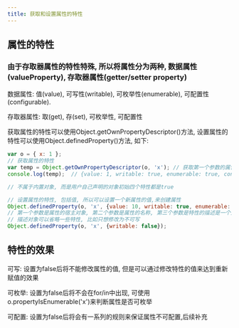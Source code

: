 ```yaml
---
title: 获取和设置属性的特性
---
```

## 属性的特性

### 由于存取器属性的特性特殊, 所以将属性分为两种, 数据属性(valueProperty), 存取器属性(getter/setter property)

数据属性: 值(value), 可写性(writable), 可枚举性(enumerable), 可配置性(configurable).

存取器属性: 取(get), 存(set), 可枚举性, 可配置性

获取属性的特性可以使用Object.getOwnPropertyDescriptor()方法, 设置属性的特性可以使用Object.definedProperty()方法, 如下:

```javascript
var o = { x: 1 };
// 获取属性的特性
var temp = Object.getOwnPropertyDescriptor(o, 'x');	// 获取第一个参数的属性名为第二个参数的属性特性, 返回一个对象
console.log(temp);	// {value: 1, writable: true, enumerable: true, configurable: true}

// 不属于内置对象, 而是用户自己声明的对象初始四个特性都是true

// 设置属性的特性, 包括值, 所以可以设置一个新属性的值,来创建属性
Object.definedProperty(o, 'x', {value: 10, writable: true, enumerable: false, configurable: true});
// 第一个参数是属性的宿主对象, 第二个参数是属性的名称, 第三个参数是特性的描述是一个对象,
// 描述对象可以省略一些特性, 比如只想修改为不可写
Object.definedProperty(o, 'x', {writable: false});
```

## 特性的效果

可写: 设置为false后将不能修改属性的值, 但是可以通过修改特性的值来达到重新赋值的效果

可枚举: 设置为false后将不会在for/in中出现, 可使用o.propertyIsEnumerable('x')来判断属性是否可枚举

可配置: 设置为false后将会有一系列的规则来保证属性不可配置,后续补充

